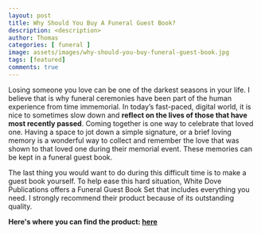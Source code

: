 ```yaml
---
layout: post
title: Why Should You Buy A Funeral Guest Book?
description: <description>
author: Thomas
categories: [ funeral ]
image: assets/images/why-should-you-buy-funeral-guest-book.jpg
tags: [featured]
comments: true
---
```

Losing someone you love can be one of the darkest seasons in your life. I believe that is why funeral ceremonies have been part of the human experience from time immemorial. 
In today’s fast-paced, digital world, it is nice to sometimes slow down and **reflect on the lives of those that have most recently passed**. 
Coming together is one way to celebrate that loved one. Having a space to jot down a simple signature, or a brief loving memory is a wonderful way to collect and remember 
the love that was shown to that loved one during their memorial event. These memories can be kept in a funeral guest book.


The last thing you would want to do during this difficult time is to make a guest book yourself. To help ease this hard situation, White Dove Publications offers a 
Funeral Guest Book Set that includes everything you need. I strongly recommend their product because of its outstanding quality.

**Here's where you can find the product: [here](https://www.amazon.com/Placard-Celebration-Embossed-Hardcover-Signature/dp/B07TBRDSYR/ref=sr_1_34?crid=1ADAPJIXK3P04&keywords=funeral+guest+books&qid=1582724981&sprefix=funera%2Caps%2C232&sr=8-34)**